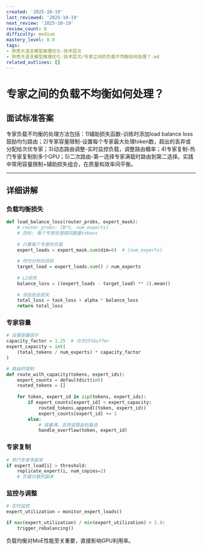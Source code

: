 ```yaml
---
created: '2025-10-19'
last_reviewed: '2025-10-19'
next_review: '2025-10-19'
review_count: 0
difficulty: medium
mastery_level: 0.0
tags:
- 熟悉大语言模型推理优化-技术层次
- 熟悉大语言模型推理优化-技术层次/专家之间的负载不均衡如何处理？.md
related_outlines: []
---
```


# 专家之间的负载不均衡如何处理？

## 面试标准答案

专家负载不均衡的处理方法包括：1)辅助损失函数-训练时添加load balance loss鼓励均匀路由；2)专家容量限制-设置每个专家最大处理token数，超出的丢弃或分配给次优专家；3)动态路由调整-实时监控负载，调整路由概率；4)专家复制-热门专家复制到多个GPU；5)二次路由-第一选择专家满载时路由到第二选择。实践中常用容量限制+辅助损失组合，在质量和效率间平衡。

---

## 详细讲解

### 负载均衡损失

```python
def load_balance_loss(router_probs, expert_mask):
    # router_probs: [B*S, num_experts]
    # 目标: 每个专家处理相同数量tokens
    
    # 计算每个专家的负载
    expert_loads = expert_mask.sum(dim=0)  # [num_experts]
    
    # 均匀分布的目标
    target_load = expert_loads.sum() / num_experts
    
    # L2损失
    balance_loss = ((expert_loads - target_load) ** 2).mean()
    
    # 添加到总损失
    total_loss = task_loss + alpha * balance_loss
    return total_loss
```

### 专家容量

```python
# 设置容量因子
capacity_factor = 1.25  # 允许25%buffer
expert_capacity = int(
    (total_tokens / num_experts) * capacity_factor
)

# 路由时限制
def route_with_capacity(tokens, expert_ids):
    expert_counts = defaultdict(int)
    routed_tokens = []
    
    for token, expert_id in zip(tokens, expert_ids):
        if expert_counts[expert_id] < expert_capacity:
            routed_tokens.append((token, expert_id))
            expert_counts[expert_id] += 1
        else:
            # 容量满，丢弃或路由到备选
            handle_overflow(token, expert_id)
```

### 专家复制

```python
# 热门专家多副本
if expert_load[i] > threshold:
    replicate_expert(i, num_copies=2)
    # 负载分散到副本
```

### 监控与调整

```python
# 实时监控
expert_utilization = monitor_expert_loads()

if max(expert_utilization) / min(expert_utilization) > 2.0:
    trigger_rebalancing()
```

负载均衡对MoE性能至关重要，直接影响GPU利用率。

